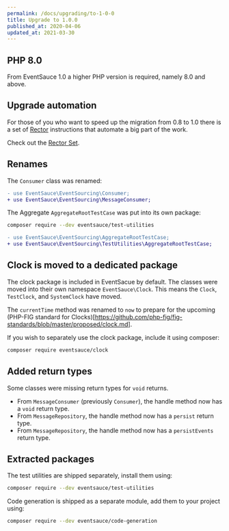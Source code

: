 ```yaml
---
permalink: /docs/upgrading/to-1-0-0
title: Upgrade to 1.0.0
published_at: 2020-04-06
updated_at: 2021-03-30
---
```


## PHP 8.0

From EventSauce 1.0 a higher PHP version is required, namely 8.0 and above. 

## Upgrade automation

For those of you who want to speed up the migration from 0.8 to 1.0 there is
a set of [Rector](https://github.com/rectorphp/rector) instructions that
automate a big part of the work.

Check out the [Rector Set](https://github.com/EventSaucePHP/RectorFrom0to1).

## Renames

The `Consumer` class was renamed:

```diff
- use EventSauce\EventSourcing\Consumer;
+ use EventSauce\EventSourcing\MessageConsumer;
```

The Aggregate `AggregateRootTestCase` was put into its own package:

```bash
composer require --dev eventsauce/test-utilities
```

```diff
- use EventSauce\EventSourcing\AggregateRootTestCase;
+ use EventSauce\EventSourcing\TestUtilities\AggregateRootTestCase;
```

## Clock is moved to a dedicated package

The clock package is included in EventSacue by default. The
classes were moved into their own namespace `EventSauce\Clock`. This
means the `Clock`, `TestClock`, and `SystemClock` have moved.

The `currentTime` method was renamed to `now` to prepare for the
upcoming (PHP-FIG standard for Clocks)[https://github.com/php-fig/fig-standards/blob/master/proposed/clock.md].

If you wish to separately use the clock package, include it using composer:

```bash
composer require eventsauce/clock
```

## Added return types

Some classes were missing return types for `void` returns.

- From `MessageConsumer` (previously `Consumer`), the handle method now has a `void` return type.
- From `MessageRepository`, the handle method now has a `persist` return type.
- From `MessageRepository`, the handle method now has a `persistEvents` return type.

## Extracted packages

The test utilities are shipped separately, install them using:

```bash
composer require --dev eventsauce/test-utilities
```

Code generation is shipped as a separate module, add them to your project using:

```bash
composer require --dev eventsauce/code-generation
```
